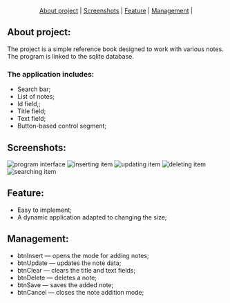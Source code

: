 <p align="center">
  <a href="#about project">About project</a> |
  <a href="#screenshots">Screenshots</a> |
  <a href="#feature">Feature</a> |
  <a href="#management">Management</a> |
</p>

## About project:
The project is a simple reference book designed to work with various notes. The program is linked to the sqlite database.

### The application includes: 
+ Search bar;
+ List of notes;
+ Id field,;
+ Title field;
+ Text field;
+ Button-based control segment;

## Screenshots:
![program interface](https://github.com/Cursor010/QT_Reference_Book/tree/main/Screenshots/ProgramInterface.png)
![inserting item](https://github.com/Cursor010/QT_Reference_Book/tree/main/Screenshots/InsertingItem.png)
![updating item](https://github.com/Cursor010/QT_Reference_Book/tree/main/Screenshots/UpdatingItem.png)
![deleting item](https://github.com/Cursor010/QT_Reference_Book/tree/main/Screenshots/DeletingItem.png)
![searching item](https://github.com/Cursor010/FIle_Manager/tree/main/Screenshots/SearchingItem.png)

## Feature: 
+ Easy to implement;
+ А dynamic application adapted to changing the size;

## Management:
+ btnInsert — opens the mode for adding notes;
+ btnUpdate — updates the note data;
+ btnClear — clears the title and text fields;
+ btnDelete — deletes a note;
+ btnSave — saves the added note;
+ btnCancel — closes the note addition mode;
